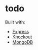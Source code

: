 todo
========

Built with:
* [Express](http://expressjs.com/)
* [Knockout](http://knockoutjs.com/)
* [MongoDB](http://www.mongodb.org/)
